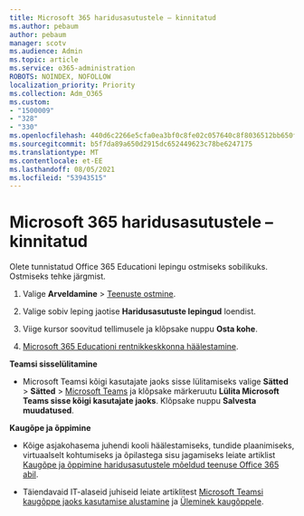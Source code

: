 ```yaml
---
title: Microsoft 365 haridusasutustele – kinnitatud
ms.author: pebaum
author: pebaum
manager: scotv
ms.audience: Admin
ms.topic: article
ms.service: o365-administration
ROBOTS: NOINDEX, NOFOLLOW
localization_priority: Priority
ms.collection: Adm_O365
ms.custom:
- "1500009"
- "328"
- "330"
ms.openlocfilehash: 440d6c2266e5cfa0ea3bf0c8fe02c057640c8f8036512bb650f870aef3b65b27
ms.sourcegitcommit: b5f7da89a650d2915dc652449623c78be6247175
ms.translationtype: MT
ms.contentlocale: et-EE
ms.lasthandoff: 08/05/2021
ms.locfileid: "53943515"
---
```

# <a name="microsoft-365-for-education---approved"></a>Microsoft 365 haridusasutustele – kinnitatud

Olete tunnistatud Office 365 Educationi lepingu ostmiseks sobilikuks.  Ostmiseks tehke järgmist.

1. Valige **Arveldamine** > [Teenuste ostmine](https://portal.office.com/AdminPortal/Home#/catalog).

2. Valige sobiv leping jaotise **Haridusasutuste lepingud** loendist.

3. Viige kursor soovitud tellimusele ja klõpsake nuppu **Osta kohe**.

4. [Microsoft 365 Educationi rentnikkeskkonna häälestamine](https://docs.microsoft.com/microsoft-365/education/deploy/create-your-office-365-tenant).

**Teamsi sisselülitamine**

- Microsoft Teamsi kõigi kasutajate jaoks sisse lülitamiseks valige **Sätted** > **Sätted** > [Microsoft Teams](https://admin.microsoft.com/Adminportal/Home#/SettingsMultiPivot/:/Settings/L1/SkypeTeams) ja klõpsake märkeruutu **Lülita Microsoft Teams sisse kõigi kasutajate jaoks**. Klõpsake nuppu **Salvesta muudatused**.

**Kaugõpe ja õppimine**

- Kõige asjakohasema juhendi kooli häälestamiseks, tundide plaanimiseks, virtuaalselt kohtumiseks ja õpilastega sisu jagamiseks leiate artiklist [Kaugõpe ja õppimine haridusasutustele mõeldud teenuse Office 365 abil](https://support.office.com/article/remote-teaching-and-learning-in-office-365-education-f651ccae-7b65-478b-8366-51bb884025c4).

- Täiendavaid IT-alaseid juhiseid leiate artiklitest [Microsoft Teamsi kaugõppe jaoks kasutamise alustamine](https://docs.microsoft.com/MicrosoftTeams/remote-learning-edu) ja [Üleminek kaugõppele](https://www.microsoft.com/education/remote-learning).
